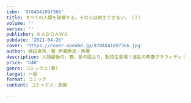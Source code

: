 ```yaml
---
isbn: '9784041097366'
title: すべての人類を破壊する。それらは再生できない。　（７）
volume: ''
series: ''
publisher: ＫＡＤＯＡＷＡ
pubdate: '2021-04-26'
cover: 'https://cover.openbd.jp/9784041097366.jpg'
author: 横田卓馬／著 伊瀬勝良／原著
description: 人類最後の、春。愛の国より、転校生登場！波乱の青春グラフィティ！
price: '640'
genre: コミックス(書)
target: 一般
format: コミック
content: コミックス・劇画

---
```

